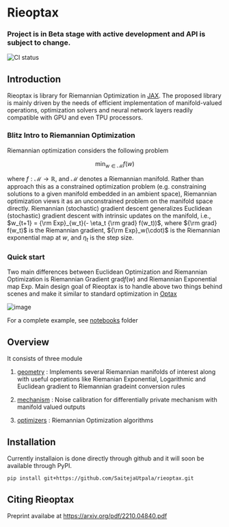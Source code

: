 # Rieoptax
### Project is in Beta stage with active development and API is subject to change.
![CI status](https://github.com/saitejautpala/rieoptax/actions/workflows/test.yml/badge.svg)

## Introduction

Rieoptax is library for Riemannian Optimization in [JAX](https://github.com/google/jax).  The proposed library is mainly driven by the needs of efficient implementation of manifold-valued operations, optimization solvers and neural network layers readily compatible with GPU and even TPU processors.

### Blitz Intro to Riemannian Optimization


Riemannian optimization considers the following problem

$$\min_{w \in \mathcal{M}} f(w)$$ 

where $f : \mathcal{M} \rightarrow \mathbb{R}$, and $\mathcal{M}$ denotes a Riemannian manifold. Rather than approach this as a constrained optimization problem (e.g. constraining solutions to a given manifold embedded in an ambient space), Riemannian optimization views it as an unconstrained problem on the manifold space directly. Riemannian (stochastic) gradient descent generalizes Euclidean (stochastic) gradient descent with intrinsic updates on the manifold, i.e., $w_{t+1} = {\rm Exp}_{w_t}(- \eta_t  {\rm grad} f(w_t))$, where ${\rm grad} f(w_t)$ is the Riemannian gradient, ${\rm Exp}_w(\cdot)$ is the Riemannian exponential map at $w$, and $\eta_t$ is the step size.

### Quick start
 
Two main differences between Euclidean Optimization and Riemannian Optimization is Riemannian Gradient $\text{grad} f(w)$ and Riemannian Exponential map $\text{Exp}$. Main design goal of Rieoptax is to handle above two things behind scenes and make it similar to standard optimization in [Optax](https://github.com/deepmind/optax)

![image](https://user-images.githubusercontent.com/73220310/197257186-339f0f66-6c47-44e1-8b98-f230ee6d9eb2.png)


For a complete example, see [notebooks](https://github.com/SaitejaUtpala/rieoptax/tree/master/notebooks) folder

## Overview

It consists of three module

1) [geometry](https://github.com/SaitejaUtpala/rieoptax/tree/master/rieoptax/geometry) : Implements several Riemannian manifolds of interest along with useful operations like Riemanian Exponential, Logarithmic and Euclidean gradient to Riemannian gradeint conversion rules

2) [mechanism](https://github.com/SaitejaUtpala/rieoptax/tree/master/rieoptax/mechanism) : Noise calibration for differentially private mechanism with manifold valued outputs

3) [optimizers](https://github.com/SaitejaUtpala/rieoptax/tree/master/rieoptax/optimizers) : Riemannian Optimization algorithms

## Installation

Currently installaion is done directly through github and it will soon be available through PyPI.

```
pip install git+https://github.com/SaitejaUtpala/rieoptax.git
```


## Citing Rieoptax
Preprint availabe at https://arxiv.org/pdf/2210.04840.pdf

